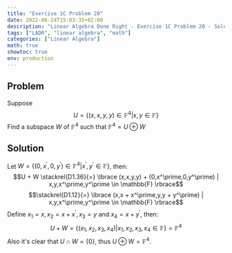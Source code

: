 ```yaml
---
title: "Exercise 1C Problem 20"
date: 2022-06-24T15:03:35+02:00
description: "Linear Algebra Done Right - Exercise 1C Problem 20 - Solution"
tags: ["LADR", "linear algebra", "math"]
categories: ["Linear Algebra"]
math: true
showtoc: true
env: production
---
```


## Problem 
Suppose
$$U = \lbrace (x,x,y,y) \in \mathbb{F}^4 |x,y \in \mathbb{F} \rbrace$$
Find a subspace $W$ of $\mathbb{F}^4$ such that $\mathbb{F}^4 = U \oplus W$

## Solution
Let $W = \lbrace (0,x^\prime,0,y^\prime) \in \mathbb{F}^4 | x^\prime,y^\prime \in \mathbb{F} \rbrace$, then:
$$U + W \stackrel{D1.36}{=} \lbrace (x,x,y,y) + (0,x^\prime,0,y^\prime) | x,y,x^\prime,y^\prime \in \mathbb{F} \rbrace$$
$$\stackrel{D1.12}{=} \lbrace (x,x + x^\prime,y,y + y^\prime) | x,y,x^\prime,y^\prime \in \mathbb{F} \rbrace$$
Define $x_1 = x, x_2 = x + x^\prime, x_3 = y$ and $x_4 = x + y^\prime$, then:
$$U + W = \lbrace (x_1, x_2, x_3, x_4) | x_1, x_2, x_3, x_4 \in \mathbb{F} \rbrace = \mathbb{F}^4$$
Also it's clear that $U \cap W = \lbrace 0 \rbrace$, thus $U \oplus W = \mathbb{F}^4$.

